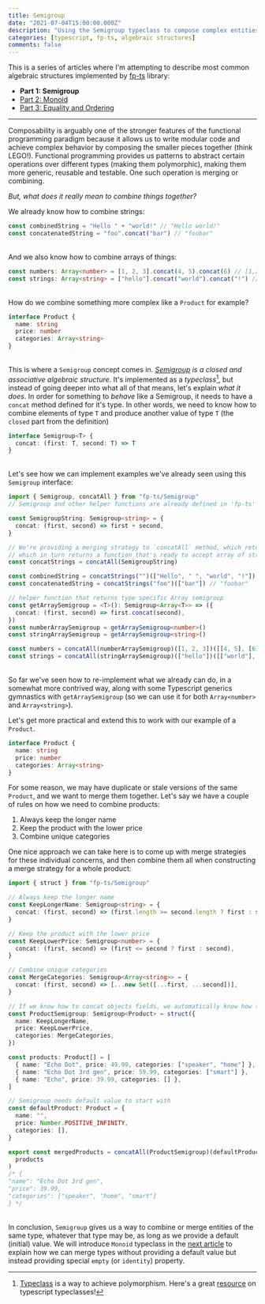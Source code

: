 ```yaml
---
title: Semigroup
date: "2021-07-04T15:00:00.000Z"
description: "Using the Semigroup typeclass to compose complex entities"
categories: [typescript, fp-ts, algebraic structures]
comments: false
---
```


This is a series of articles where I'm attempting to describe most common algebraic structures implemented by [fp-ts](https://github.com/gcanti/fp-ts) library:

- **Part 1: Semigroup**
- [Part 2: Monoid](/monoid)
- [Part 3: Equality and Ordering](/equality-and-ordering)

---

Composability is arguably one of the stronger features of the functional programming paradigm because it allows us to write modular code and achieve complex behavior by composing the smaller pieces together (think LEGO!). Functional programming provides us patterns to abstract certain operations over different types (making them polymorphic), making them more generic, reusable and testable. One such operation is merging or combining.

_But, what does it really mean to combine things together?_

We already know how to combine strings:

```ts
const combinedString = "Hello " + "world!" // "Hello world!"
const concatenatedString = "foo".concat("bar") // "foobar"
```

\
And we also know how to combine arrays of things:

```ts
const numbers: Array<number> = [1, 2, 3].concat(4, 5).concat(6) // [1,2,3,4,5,6]
const strings: Array<string> = ["hello"].concat("world").concat("!") // ["hello", "world", "!"]
```

\
How do we combine something more complex like a `Product` for example?

```ts
interface Product {
  name: string
  price: number
  categories: Array<string>
}
```

\
This is where a `Semigroup` concept comes in. _[Semigroup](https://en.wikipedia.org/wiki/Semigroup) is a closed and associative algebraic structure_. It's implemented as a _typeclass_[^1], but instead of going deeper into what all of that means, let's explain _what it does_. In order for something to _behave_ like a Semigroup, it needs to have a `concat` method defined for it's type. In other words, we need to know how to combine elements of type `T` and produce another value of type `T` (the `closed` part from the definition)

```ts
interface Semigroup<T> {
  concat: (first: T, second: T) => T
}
```

\
Let's see how we can implement examples we've already seen using this `Semigroup` interface:

```ts
import { Semigroup, concatAll } from "fp-ts/Semigroup"
// Semigroup and other helper functions are already defined in 'fp-ts' library

const SemigroupString: Semigroup<string> = {
  concat: (first, second) => first + second,
}

// We're providing a merging strategy to `concatAll` method, which returns a function expecting an initial value,
// which in turn returns a function that's ready to accept array of strings.
const concatStrings = concatAll(SemigroupString)

const combinedString = concatStrings("")(["Hello", " ", "world", "!"]) // "Hello world!"
const concatenatedString = concatStrings("foo")(["bar"]) // "foobar"

// helper function that returns type specific Array semigroup
const getArraySemigroup = <T>(): Semigroup<Array<T>> => ({
  concat: (first, second) => first.concat(second),
})
const numberArraySemigroup = getArraySemigroup<number>()
const stringArraySemigroup = getArraySemigroup<string>()

const numbers = concatAll(numberArraySemigroup)([1, 2, 3])([[4, 5], [6]]) // [1,2,3,4,5,6]
const strings = concatAll(stringArraySemigroup)(["hello"])([["world"], ["!"]]) // ["hello", "world"]
```

\
So far we've seen how to re-implement what we already can do, in a somewhat more contrived way, along with some Typescript generics gymnastics with `getArraySemigroup` (so we can use it for both `Array<number>` and `Array<string>`).

Let's get more practical and extend this to work with our example of a `Product`.

```ts
interface Product {
  name: string
  price: number
  categories: Array<string>
}
```

For some reason, we may have duplicate or stale versions of the same `Product`, and we want to merge them together.
Let's say we have a couple of rules on how we need to combine products:

1. Always keep the longer name
2. Keep the product with the lower price
3. Combine unique categories

One nice approach we can take here is to come up with merge strategies for these individual concerns, and then combine them all when constructing a merge strategy for a whole product:

```ts
import { struct } from "fp-ts/Semigroup"

// Always keep the longer name
const KeepLongerName: Semigroup<string> = {
  concat: (first, second) => (first.length >= second.length ? first : second),
}

// Keep the product with the lower price
const KeepLowerPrice: Semigroup<number> = {
  concat: (first, second) => (first <= second ? first : second),
}

// Combine unique categories
const MergeCategories: Semigroup<Array<string>> = {
  concat: (first, second) => [...new Set([...first, ...second])],
}

// If we know how to concat objects fields, we automatically know how to merge the whole object as well (using `struct`)
const ProductSemigroup: Semigroup<Product> = struct({
  name: KeepLongerName,
  price: KeepLowerPrice,
  categories: MergeCategories,
})

const products: Product[] = [
  { name: "Echo Dot", price: 49.99, categories: ["speaker", "home"] },
  { name: "Echo Dot 3rd gen", price: 59.99, categories: ["smart"] },
  { name: "Echo", price: 39.99, categories: [] },
]

// Semigroup needs default value to start with
const defaultProduct: Product = {
  name: "",
  price: Number.POSITIVE_INFINITY,
  categories: [],
}

export const mergedProducts = concatAll(ProductSemigroup)(defaultProduct)(
  products
)
/* {
"name": "Echo Dot 3rd gen", 
"price": 39.99,
"categories": ["speaker", "home", "smart"]
} */
```

\
In conclusion, `Semigroup` gives us a way to combine or merge entities of the same type, whatever that type may be, as long as we provide a default (initial) value. We will introduce `Monoid` typeclass in the [next article](/monoid) to explain how we can merge types without providing a default value but instead providing special `empty` (or `identity`) property.

[^1]: [Typeclass](https://en.wikipedia.org/wiki/Type_class) is a way to achieve polymorphism. Here's a great [resource](https://paulgray.net/typeclasses-in-typescript/) on typescript typeclasses!
